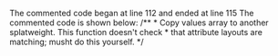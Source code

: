 The commented code began at line 112 and ended at line 115
The commented code is shown below:
		/**
 		 *	Copy values array to another splatweight.  This function doesn't check
 		 *	that attribute layouts are matching; musht do this yourself.
 		 */


